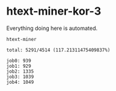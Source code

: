 # htext-miner-kor-3

Everything doing here is automated.

```
htext-miner

total: 5291/4514 (117.21311475409837%)

job0: 939
job1: 929
job2: 1335
job3: 1039
job4: 1049
```